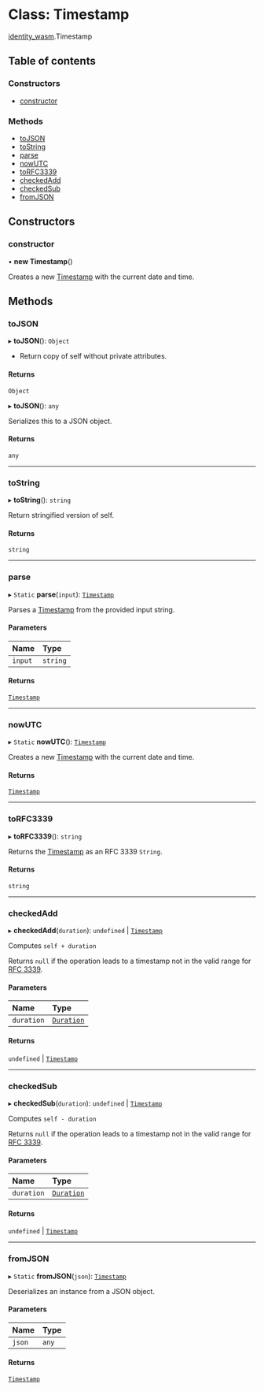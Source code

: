 # Class: Timestamp

[identity\_wasm](../modules/identity_wasm.md).Timestamp

## Table of contents

### Constructors

- [constructor](identity_wasm.Timestamp.md#constructor)

### Methods

- [toJSON](identity_wasm.Timestamp.md#tojson)
- [toString](identity_wasm.Timestamp.md#tostring)
- [parse](identity_wasm.Timestamp.md#parse)
- [nowUTC](identity_wasm.Timestamp.md#nowutc)
- [toRFC3339](identity_wasm.Timestamp.md#torfc3339)
- [checkedAdd](identity_wasm.Timestamp.md#checkedadd)
- [checkedSub](identity_wasm.Timestamp.md#checkedsub)
- [fromJSON](identity_wasm.Timestamp.md#fromjson)

## Constructors

### constructor

• **new Timestamp**()

Creates a new [Timestamp](identity_wasm.Timestamp.md) with the current date and time.

## Methods

### toJSON

▸ **toJSON**(): `Object`

* Return copy of self without private attributes.

#### Returns

`Object`

▸ **toJSON**(): `any`

Serializes this to a JSON object.

#### Returns

`any`

___

### toString

▸ **toString**(): `string`

Return stringified version of self.

#### Returns

`string`

___

### parse

▸ `Static` **parse**(`input`): [`Timestamp`](identity_wasm.Timestamp.md)

Parses a [Timestamp](identity_wasm.Timestamp.md) from the provided input string.

#### Parameters

| Name | Type |
| :------ | :------ |
| `input` | `string` |

#### Returns

[`Timestamp`](identity_wasm.Timestamp.md)

___

### nowUTC

▸ `Static` **nowUTC**(): [`Timestamp`](identity_wasm.Timestamp.md)

Creates a new [Timestamp](identity_wasm.Timestamp.md) with the current date and time.

#### Returns

[`Timestamp`](identity_wasm.Timestamp.md)

___

### toRFC3339

▸ **toRFC3339**(): `string`

Returns the [Timestamp](identity_wasm.Timestamp.md) as an RFC 3339 `String`.

#### Returns

`string`

___

### checkedAdd

▸ **checkedAdd**(`duration`): `undefined` \| [`Timestamp`](identity_wasm.Timestamp.md)

Computes `self + duration`

Returns `null` if the operation leads to a timestamp not in the valid range for [RFC 3339](https://tools.ietf.org/html/rfc3339).

#### Parameters

| Name | Type |
| :------ | :------ |
| `duration` | [`Duration`](identity_wasm.Duration.md) |

#### Returns

`undefined` \| [`Timestamp`](identity_wasm.Timestamp.md)

___

### checkedSub

▸ **checkedSub**(`duration`): `undefined` \| [`Timestamp`](identity_wasm.Timestamp.md)

Computes `self - duration`

Returns `null` if the operation leads to a timestamp not in the valid range for [RFC 3339](https://tools.ietf.org/html/rfc3339).

#### Parameters

| Name | Type |
| :------ | :------ |
| `duration` | [`Duration`](identity_wasm.Duration.md) |

#### Returns

`undefined` \| [`Timestamp`](identity_wasm.Timestamp.md)

___

### fromJSON

▸ `Static` **fromJSON**(`json`): [`Timestamp`](identity_wasm.Timestamp.md)

Deserializes an instance from a JSON object.

#### Parameters

| Name | Type |
| :------ | :------ |
| `json` | `any` |

#### Returns

[`Timestamp`](identity_wasm.Timestamp.md)
